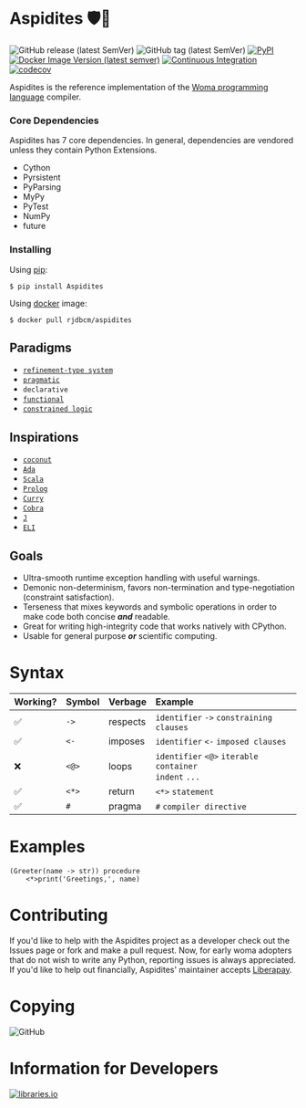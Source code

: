 # Aspidites 🛡🐍  
![GitHub release (latest SemVer)](https://img.shields.io/github/v/release/rjdbcm/Aspidites) 
![GitHub tag (latest SemVer)](https://img.shields.io/github/v/tag/rjdbcm/Aspidites) 
[![PyPI](https://img.shields.io/pypi/v/aspidites?color=pink&label=&logo=pypi)](https://pypi.org/project/Aspidites/)
[![Docker Image Version (latest semver)](https://img.shields.io/docker/v/rjdbcm/aspidites?color=pink&label=&logo=docker)](https://hub.docker.com/r/rjdbcm/aspidites/tags?page=1&ordering=last_updated)
[![Continuous Integration](https://github.com/rjdbcm/Aspidites/actions/workflows/python-app.yml/badge.svg)](https://github.com/rjdbcm/Aspidites/actions/workflows/python-app.yml) 
[![codecov](https://codecov.io/gh/rjdbcm/Aspidites/branch/main/graph/badge.svg?token=78fHNV5al0)](https://codecov.io/gh/rjdbcm/Aspidites)

Aspidites is the reference implementation of the [Woma programming language](https://www.github.com/rjdbcm/woma) compiler.

### Core Dependencies
Aspidites has 7 core dependencies. In general, dependencies are vendored unless they contain Python Extensions.
- Cython
- Pyrsistent
- PyParsing
- MyPy
- PyTest
- NumPy
- future

### Installing
Using [pip](https://pip.pypa.io/en/stable/getting-started/):
```
$ pip install Aspidites
```

Using [docker](https://docs.docker.com/docker-hub/) image:

```
$ docker pull rjdbcm/aspidites
```


## Paradigms

- [`refinement-type system`](https://arxiv.org/pdf/2010.07763.pdf)
- [`pragmatic`](https://www.adaic.org/resources/add_content/standards/05rm/html/RM-2-8.html)
- `declarative`
- [`functional`](https://towardsdatascience.com/why-developers-are-falling-in-love-with-functional-programming-13514df4048e?gi=3361de79dc98)
- [`constrained logic`](https://www.cse.unsw.edu.au/~tw/brwhkr08.pdf)

## Inspirations

- [`coconut`](http://coconut-lang.org/)
- [`Ada`](https://www.adacore.com/get-started)
- [`Scala`](https://www.scala-lang.org/)
- [`Prolog`](https://www.swi-prolog.org/features.html)
- [`Curry`](https://curry.pages.ps.informatik.uni-kiel.de/curry-lang.org/)
- [`Cobra`](http://cobra-language.com/)
- [`J`](https://www.jsoftware.com/#/README)
- [`ELI`](https://fastarray.appspot.com/index.html)

## Goals

- Ultra-smooth runtime exception handling with useful warnings.
- Demonic non-determinism, favors non-termination and type-negotiation (constraint satisfaction).
- Terseness that mixes keywords and symbolic operations in order to make code both concise ___and___ readable.
- Great for writing high-integrity code that works natively with CPython.
- Usable for general purpose ___or___ scientific computing.

# Syntax

| Working?      | Symbol        | Verbage             |  Example                                                       |
|:--------------|:--------------|:--------------------|:---------------------------------------------------------------|
| ✅            | `->`          |respects             | `identifier` `->` `constraining clauses`                       |
| ✅            | `<-`          |imposes              | `identifier` `<-` `imposed clauses`                            |
| ❌            | `<@> `        |loops                | `identifier` `<@>` `iterable container`<br>`indent` `...`      |
| ✅            | `<*>`         |return               | `<*>` `statement `                                             |
| ✅            |  `#`          |pragma               | `#` `compiler directive`                                       |

# Examples

```
(Greeter(name -> str)) procedure
    <*>print('Greetings,', name)

```

# Contributing

If you'd like to help with the Aspidites project as a developer check out the Issues page or fork and make a pull request.
Now, for early woma adopters that do not wish to write any Python, reporting issues is always appreciated.
If you'd like to help out financially, Aspidites' maintainer accepts [Liberapay](https://liberapay.com/rjdbcm/).

# Copying
![GitHub](https://img.shields.io/github/license/rjdbcm/Aspidites)

# Information for Developers
[![libraries.io](https://img.shields.io/badge/Libraries.io--inactive)](https://libraries.io/github/rjdbcm/Aspidites)
